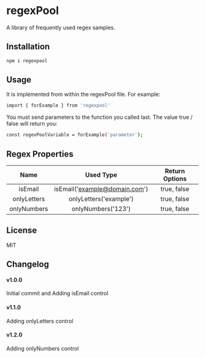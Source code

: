 # regexPool

A library of frequently used regex samples.

## Installation

```bash
npm i regexpool
```

## Usage

It is implemented from within the regexPool file. For example: 

```bash
import { forExample } from 'regexpool'
```

You must send parameters to the function you called last. The value true / false will return you: 

```bash
const regexPoolVariable = forExample('parameter');
```

## Regex Properties

| Name | Used Type  | Return Options  |
| :-----: | :-: | :-: |
| isEmail | isEmail('example@domain.com') | true, false |
| onlyLetters | onlyLetters('example') | true, false |
| onlyNumbers | onlyNumbers('123') | true, false |

## License
MIT

## Changelog
#### v1.0.0 
Initial commit and Adding isEmail control
#### v1.1.0 
Adding onlyLetters control
#### v1.2.0 
Adding onlyNumbers control